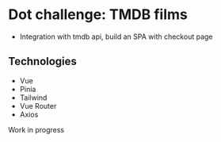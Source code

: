# Dot challenge: TMDB films
- Integration with tmdb api, build an SPA with checkout page


## Technologies

- Vue
- Pinia
- Tailwind
- Vue Router
- Axios

Work in progress
